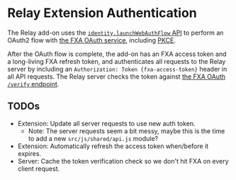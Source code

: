 # Relay Extension Authentication
The Relay add-on uses the [`identity.launchWebAuthFlow` API][mdn-webauthflow]
to perform an OAuth2 flow with [the FXA OAuth service][fxa-oauth], including
[PKCE][fxa-pkce].

After the OAuth flow is complete, the add-on has an FXA access token and a
long-living FXA refresh token, and authenticates all requests to the Relay
server by including an `Authorization: Token {fxa-access-token}` header in all
API requests. The Relay server checks the token against [the FXA OAuth `/verify`
endpoint][fxa-oauth-token-verify].


## TODOs
* Extension: Update all server requests to use new auth token.
  * Note: The server requests seem a bit messy, maybe this is the time to add a
    new `src/js/shared/api.js` module?
* Extension: Automatically refresh the access token when/before it expires.
* Server: Cache the token verification check so we don't hit FXA on every
  client request.

[mdn-webauthflow]: https://developer.mozilla.org/docs/Mozilla/Add-ons/WebExtensions/API/identity/launchWebAuthFlow 
[fxa-oauth]: https://github.com/mozilla/fxa/blob/main/packages/fxa-auth-server/docs/oauth/api.md
[fxa-pkce]: https://github.com/mozilla/fxa/blob/main/packages/fxa-auth-server/docs/oauth/pkce.md
[fxa-oauth-token-verify]: https://github.com/mozilla/fxa/blob/main/packages/fxa-auth-server/docs/oauth/api.md#post-v1verify
